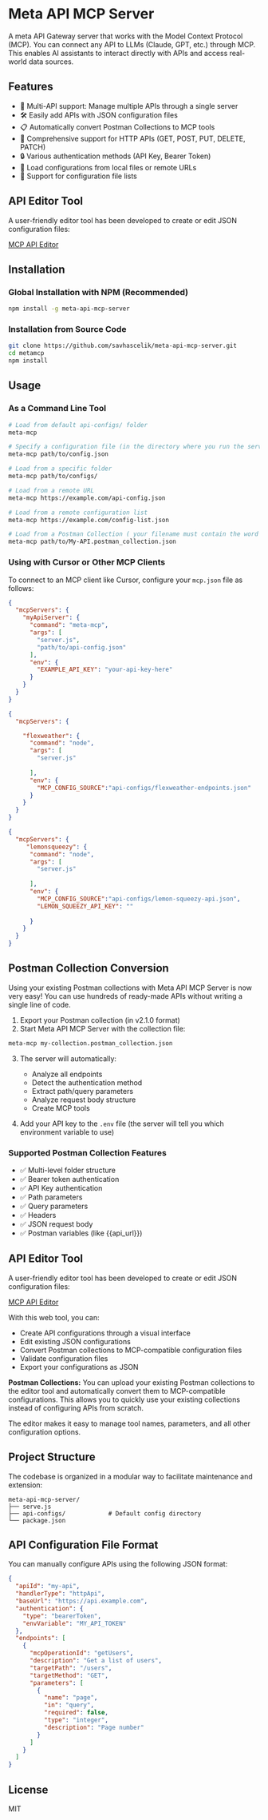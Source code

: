 # Meta API MCP Server

A meta API Gateway server that works with the Model Context Protocol (MCP). You can connect any API to LLMs (Claude, GPT, etc.) through MCP. This enables AI assistants to interact directly with APIs and access real-world data sources.

## Features

- 🔄 Multi-API support: Manage multiple APIs through a single server
- 🛠️ Easily add APIs with JSON configuration files
- 📋 Automatically convert Postman Collections to MCP tools
- 🔌 Comprehensive support for HTTP APIs (GET, POST, PUT, DELETE, PATCH)
- 🔒 Various authentication methods (API Key, Bearer Token)
- 📁 Load configurations from local files or remote URLs
- 📑 Support for configuration file lists

## API Editor Tool

A user-friendly editor tool has been developed to create or edit JSON configuration files:

[MCP API Editor](https://savhascelik.github.io/mcp-api-editor/)



## Installation

### Global Installation with NPM (Recommended)

```bash
npm install -g meta-api-mcp-server
```

### Installation from Source Code

```bash
git clone https://github.com/savhascelik/meta-api-mcp-server.git
cd metamcp
npm install
```

## Usage

### As a Command Line Tool

```bash
# Load from default api-configs/ folder
meta-mcp

# Specify a configuration file (in the directory where you run the server, there should be a folder with this name and structured json in it)
meta-mcp path/to/config.json

# Load from a specific folder
meta-mcp path/to/configs/

# Load from a remote URL
meta-mcp https://example.com/api-config.json

# Load from a remote configuration list
meta-mcp https://example.com/config-list.json

# Load from a Postman Collection ( your filename must contain the word ‘postman’, I'll bind it to a variable when I have time )
meta-mcp path/to/My-API.postman_collection.json
```

### Using with Cursor or Other MCP Clients

To connect to an MCP client like Cursor, configure your `mcp.json` file as follows:

```json
{
  "mcpServers": {
    "myApiServer": { 
      "command": "meta-mcp",
      "args": [
        "server.js",
        "path/to/api-config.json"
      ],
      "env": {
        "EXAMPLE_API_KEY": "your-api-key-here"
      }
    }
  }
}
```

```json
{
  "mcpServers": {

    "flexweather": { 
      "command": "node",
      "args": [
        "server.js"
        
      ],
      "env": {
        "MCP_CONFIG_SOURCE":"api-configs/flexweather-endpoints.json"
      }
    }
  }
}
```

```json
{
  "mcpServers": {
     "lemonsqueezy": { 
      "command": "node",
      "args": [
        "server.js"
        
      ],
      "env": {
        "MCP_CONFIG_SOURCE":"api-configs/lemon-squeezy-api.json",
        "LEMON_SQUEEZY_API_KEY": ""
      
      }
    }
  }
}
```

## Postman Collection Conversion

Using your existing Postman collections with Meta API MCP Server is now very easy! You can use hundreds of ready-made APIs without writing a single line of code.

1. Export your Postman collection (in v2.1.0 format)
2. Start Meta API MCP Server with the collection file:

```bash
meta-mcp my-collection.postman_collection.json
```

3. The server will automatically:
   - Analyze all endpoints
   - Detect the authentication method
   - Extract path/query parameters
   - Analyze request body structure
   - Create MCP tools

4. Add your API key to the `.env` file (the server will tell you which environment variable to use)

### Supported Postman Collection Features

- ✅ Multi-level folder structure
- ✅ Bearer token authentication
- ✅ API Key authentication
- ✅ Path parameters
- ✅ Query parameters
- ✅ Headers
- ✅ JSON request body
- ✅ Postman variables (like {{api_url}})


## API Editor Tool

A user-friendly editor tool has been developed to create or edit JSON configuration files:

[MCP API Editor](https://savhascelik.github.io/mcp-api-editor/)

With this web tool, you can:

- Create API configurations through a visual interface
- Edit existing JSON configurations
- Convert Postman collections to MCP-compatible configuration files
- Validate configuration files
- Export your configurations as JSON

**Postman Collections:** You can upload your existing Postman collections to the editor tool and automatically convert them to MCP-compatible configurations. This allows you to quickly use your existing collections instead of configuring APIs from scratch.

The editor makes it easy to manage tool names, parameters, and all other configuration options.






## Project Structure

The codebase is organized in a modular way to facilitate maintenance and extension:

```
meta-api-mcp-server/
├── serve.js
├── api-configs/            # Default config directory
└── package.json
```

## API Configuration File Format

You can manually configure APIs using the following JSON format:

```json
{
  "apiId": "my-api",
  "handlerType": "httpApi",
  "baseUrl": "https://api.example.com",
  "authentication": {
    "type": "bearerToken",
    "envVariable": "MY_API_TOKEN"
  },
  "endpoints": [
    {
      "mcpOperationId": "getUsers",
      "description": "Get a list of users",
      "targetPath": "/users",
      "targetMethod": "GET",
      "parameters": [
        {
          "name": "page",
          "in": "query",
          "required": false,
          "type": "integer",
          "description": "Page number"
        }
      ]
    }
  ]
}
```

## License

MIT 